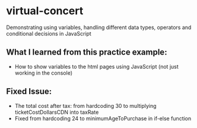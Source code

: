 # virtual-concert
Demonstrating using variables, handling different data types, operators and conditional decisions in JavaScript

## What I learned from this practice example:
- How to show variables to the html pages using JavaScript (not just working in the console)

## Fixed Issue:
- The total cost after tax: from hardcoding 30 to multiplying ticketCostDollarsCDN into taxRate 
- Fixed from hardcoding 24 to minimumAgeToPurchase in if-else function